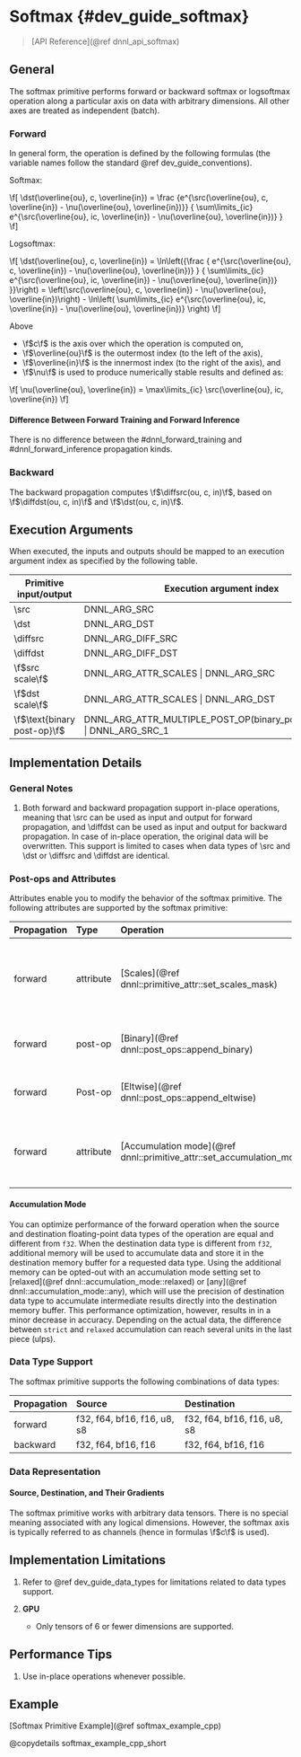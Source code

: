Softmax {#dev_guide_softmax}
============================

>
> [API Reference](@ref dnnl_api_softmax)
>

## General

The softmax primitive performs forward or backward softmax or logsoftmax
operation along a particular axis on data with arbitrary dimensions. All other
axes are treated as independent (batch).

### Forward

In general form, the operation is defined by the following formulas (the
variable names follow the standard @ref dev_guide_conventions).

Softmax:

\f[
    \dst(\overline{ou}, c, \overline{in}) =
        \frac
        {e^{\src(\overline{ou}, c, \overline{in}) - \nu(\overline{ou}, \overline{in})}}
        {
            \sum\limits_{ic}
                e^{\src(\overline{ou}, ic, \overline{in}) - \nu(\overline{ou}, \overline{in})}
        }
\f]

Logsoftmax:

\f[
    \dst(\overline{ou}, c, \overline{in}) =
        \ln\left({\frac
        {
            e^{\src(\overline{ou}, c, \overline{in}) - \nu(\overline{ou}, \overline{in})}
        }
        {
            \sum\limits_{ic}
                e^{\src(\overline{ou}, ic, \overline{in}) - \nu(\overline{ou}, \overline{in})}
        }}\right) =
        \left(\src(\overline{ou}, c, \overline{in}) - \nu(\overline{ou}, \overline{in})\right)
            - \ln\left(
                    \sum\limits_{ic}
                    e^{\src(\overline{ou}, ic, \overline{in}) - \nu(\overline{ou}, \overline{in})}
                 \right)
\f]

Above

- \f$c\f$ is the axis over which the operation is computed on,
- \f$\overline{ou}\f$ is the outermost index (to the left of the axis),
- \f$\overline{in}\f$ is the innermost index (to the right of the axis), and
- \f$\nu\f$ is used to produce numerically stable results and defined as:

\f[
    \nu(\overline{ou}, \overline{in}) =
        \max\limits_{ic}
        \src(\overline{ou}, ic, \overline{in})
\f]

#### Difference Between Forward Training and Forward Inference

There is no difference between the #dnnl_forward_training
and #dnnl_forward_inference propagation kinds.

### Backward

The backward propagation computes \f$\diffsrc(ou, c, in)\f$, based on
\f$\diffdst(ou, c, in)\f$ and \f$\dst(ou, c, in)\f$.

## Execution Arguments
When executed, the inputs and outputs should be mapped to an execution
argument index as specified by the following table.

| Primitive input/output      | Execution argument index                                                  |
|-----------------------------|---------------------------------------------------------------------------|
| \src                        | DNNL_ARG_SRC                                                              |
| \dst                        | DNNL_ARG_DST                                                              |
| \diffsrc                    | DNNL_ARG_DIFF_SRC                                                         |
| \diffdst                    | DNNL_ARG_DIFF_DST                                                         |
| \f$src scale\f$             | DNNL_ARG_ATTR_SCALES \| DNNL_ARG_SRC                                      |
| \f$dst scale\f$             | DNNL_ARG_ATTR_SCALES \| DNNL_ARG_DST                                      |
| \f$\text{binary post-op}\f$ | DNNL_ARG_ATTR_MULTIPLE_POST_OP(binary_post_op_position) \| DNNL_ARG_SRC_1 |

## Implementation Details

### General Notes

1. Both forward and backward propagation support in-place operations, meaning
   that \src can be used as input and output for forward propagation, and
   \diffdst can be used as input and output for backward propagation. In case
   of in-place operation, the original data will be overwritten. This support is
   limited to cases when data types of \src and \dst or \diffsrc and \diffdst
   are identical.

### Post-ops and Attributes

Attributes enable you to modify the behavior of the softmax primitive.
The following attributes are supported by the softmax primitive:

| Propagation | Type      | Operation                                                             | Description                                                   | Restrictions                                                           |
|:------------|:----------|:----------------------------------------------------------------------|:--------------------------------------------------------------|:-----------------------------------------------------------------------|
| forward     | attribute | [Scales](@ref dnnl::primitive_attr::set_scales_mask)                  | Scales the corresponding tensor by the given scale factor(s). | Supported only for int8 softmax and one scale per tensor is supported. |
| forward     | post-op   | [Binary](@ref dnnl::post_ops::append_binary)                          | Applies a @ref dnnl_api_binary operation to the result        | General binary post-op restrictions                                    |
| forward     | Post-op   | [Eltwise](@ref dnnl::post_ops::append_eltwise)                        | Applies an @ref dnnl_api_eltwise operation to the result.     |                                                                        |
| forward     | attribute | [Accumulation mode](@ref dnnl::primitive_attr::set_accumulation_mode) | Defines the implementation's accumulation arithmetic.         | Only the values `strict`, `relaxed`, and `any` are supported.          |

#### Accumulation Mode

You can optimize performance of the forward operation when the source and
destination floating-point data types of the operation are equal and different
from `f32`. When the destination data type is different from `f32`, additional
memory will be used to accumulate data and store it in the destination memory
buffer for a requested data type. Using the additional memory can be opted-out
with an accumulation mode setting set to
[relaxed](@ref dnnl::accumulation_mode::relaxed) or
[any](@ref dnnl::accumulation_mode::any), which will use the precision of
destination data type to accumulate intermediate results directly into the
destination memory buffer. This performance optimization, however, results in
in a minor decrease in accuracy. Depending on the actual data, the difference
between `strict` and `relaxed` accumulation can reach several units in the last
piece (ulps).

### Data Type Support

The softmax primitive supports the following combinations of data types:

| Propagation | Source                      | Destination                 |
|:------------|:----------------------------|:----------------------------|
| forward     | f32, f64, bf16, f16, u8, s8 | f32, f64, bf16, f16, u8, s8 |
| backward    | f32, f64, bf16, f16         | f32, f64, bf16, f16         |

### Data Representation

#### Source, Destination, and Their Gradients

The softmax primitive works with arbitrary data tensors. There is no special
meaning associated with any logical dimensions. However, the softmax axis is
typically referred to as channels (hence in formulas \f$c\f$ is used).


## Implementation Limitations

1. Refer to @ref dev_guide_data_types for limitations related to data types
   support.

2. **GPU**
   - Only tensors of 6 or fewer dimensions are supported.

## Performance Tips

1. Use in-place operations whenever possible.

## Example

[Softmax Primitive Example](@ref softmax_example_cpp)

@copydetails softmax_example_cpp_short
